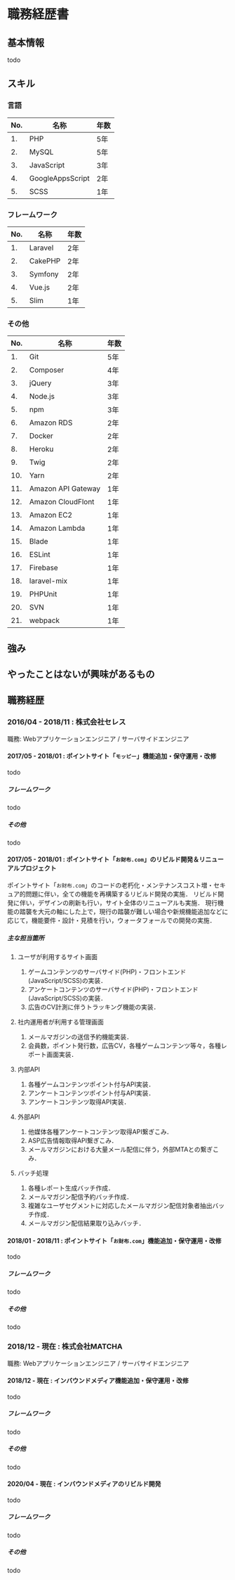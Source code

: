 # 職務経歴書
## 基本情報

todo

## スキル
### 言語
| No. | 名称 | 年数 |
|---|---|---|
| 1. | PHP              | 5年 |
| 2. | MySQL            | 5年 |
| 3. | JavaScript       | 3年 |
| 4. | GoogleAppsScript | 2年 |
| 5. | SCSS             | 1年 |

### フレームワーク

| No. | 名称 | 年数 |
|---|---|---|
| 1. | Laravel | 2年 |
| 2. | CakePHP | 2年 |
| 3. | Symfony | 2年 |
| 4. | Vue.js  | 2年 |
| 5. | Slim    | 1年 |

### その他

| No. | 名称 | 年数 |
|---|---|---|
| 1. | Git | 5年 |
| 2. | Composer | 4年 |
| 3. | jQuery | 3年 |
| 4. | Node.js | 3年 |
| 5. | npm | 3年 |
| 6. | Amazon RDS | 2年 |
| 7. | Docker | 2年 |
| 8. | Heroku | 2年 |
| 9. | Twig | 2年 |
| 10. | Yarn | 2年 |
| 11. | Amazon API Gateway | 1年 |
| 12. | Amazon CloudFlont | 1年 |
| 13. | Amazon EC2 | 1年 |
| 14. | Amazon Lambda | 1年 |
| 15. | Blade | 1年 |
| 16. | ESLint | 1年 |
| 17. | Firebase | 1年 |
| 18. | laravel-mix | 1年 |
| 19. | PHPUnit | 1年 |
| 20. | SVN  | 1年 |
| 21. | webpack | 1年 |

## 強み

## やったことはないが興味があるもの

## 職務経歴

### 2016/04 - 2018/11 : 株式会社セレス

職務: Webアプリケーションエンジニア / サーバサイドエンジニア

#### 2017/05 - 2018/01 : ポイントサイト「`モッピー`」機能追加・保守運用・改修

todo

##### フレームワーク

todo

##### その他

todo

#### 2017/05 - 2018/01 : ポイントサイト「`お財布.com`」のリビルド開発＆リニューアルプロジェクト

ポイントサイト「`お財布.com`」のコードの老朽化・メンテナンスコスト増・セキュア的問題に伴い，全ての機能を再構築するリビルド開発の実施．
リビルド開発に伴い，デザインの刷新も行い，サイト全体のリニューアルも実施．
現行機能の踏襲を大元の軸にした上で，現行の踏襲が難しい場合や新規機能追加などに応じて，機能要件・設計・見積を行い，ウォータフォールでの開発の実施．

##### 主な担当箇所
1. ユーザが利用するサイト画面
   1. ゲームコンテンツのサーバサイド(PHP)・フロントエンド(JavaScript/SCSS)の実装．
   2. アンケートコンテンツのサーバサイド(PHP)・フロントエンド(JavaScript/SCSS)の実装．
   3. 広告のCV計測に伴うトラッキング機能の実装．

2. 社内運用者が利用する管理画面
   1. メールマガジンの送信予約機能実装．
   2. 会員数，ポイント発行数，広告CV，各種ゲームコンテンツ等々，各種レポート画面実装．

3. 内部API
   1. 各種ゲームコンテンツポイント付与API実装．
   2. アンケートコンテンツポイント付与API実装．
   3. アンケートコンテンツ取得API実装．

4. 外部API
   1. 他媒体各種アンケートコンテンツ取得API繋ぎこみ．
   2. ASP広告情報取得API繋ぎこみ．
   3.  メールマガジンにおける大量メール配信に伴う，外部MTAとの繋ぎこみ．

5. バッチ処理
   1.  各種レポート生成バッチ作成．
   2.  メールマガジン配信予約バッチ作成．
   3.  複雑なユーザセグメントに対応したメールマガジン配信対象者抽出バッチ作成．
   4.  メールマガジン配信結果取り込みバッチ．

#### 2018/01 - 2018/11 : ポイントサイト「`お財布.com`」機能追加・保守運用・改修

todo

##### フレームワーク

todo

##### その他

todo

### 2018/12 - 現在 : 株式会社MATCHA
職務: Webアプリケーションエンジニア / サーバサイドエンジニア

#### 2018/12 - 現在 : インバウンドメディア機能追加・保守運用・改修

todo

##### フレームワーク

todo

##### その他

todo

#### 2020/04 - 現在 : インバウンドメディアのリビルド開発

todo

##### フレームワーク

todo

##### その他

todo

